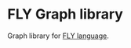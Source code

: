 # FLY Graph library
Graph library for [FLY language](https://github.com/spagnuolocarmine/FLY-language).
